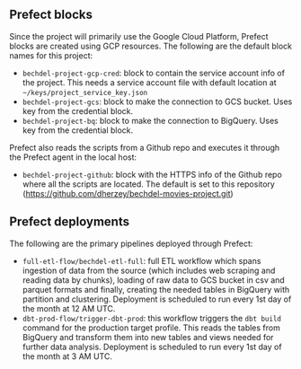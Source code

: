 ## Prefect blocks
Since the project will primarily use the Google Cloud Platform, Prefect blocks are created using GCP resources. The following are the default block names for this project:
- `bechdel-project-gcp-cred`: block to contain the service account info of the project. This needs a service account file with default location at `~/keys/project_service_key.json`
- `bechdel-project-gcs`: block to make the connection to GCS bucket. Uses key from the credential block.
- `bechdel-project-bq`: block to make the  connection to BigQuery. Uses key from the credential block.

Prefect also reads the scripts from a Github repo and executes it through the Prefect agent in the local host:
- `bechdel-project-github`: block with the HTTPS info of the Github repo where all the scripts are located. The default is set to this repository (https://github.com/dherzey/bechdel-movies-project.git)

## Prefect deployments
The following are the primary pipelines deployed through Prefect:
- `full-etl-flow/bechdel-etl-full`: full ETL workflow which spans ingestion of data from the source (which includes web scraping and reading data by chunks), loading of raw data to GCS bucket in csv and parquet formats and finally, creating the needed tables in BigQuery with partition and clustering. Deployment is scheduled to run every 1st day of the month at 12 AM UTC.
- `dbt-prod-flow/trigger-dbt-prod`: this workflow triggers the `dbt build` command for the production target profile. This reads the tables from BigQuery and transform them into new tables and views needed for further data analysis. Deployment is scheduled to run every 1st day of the month at 3 AM UTC.